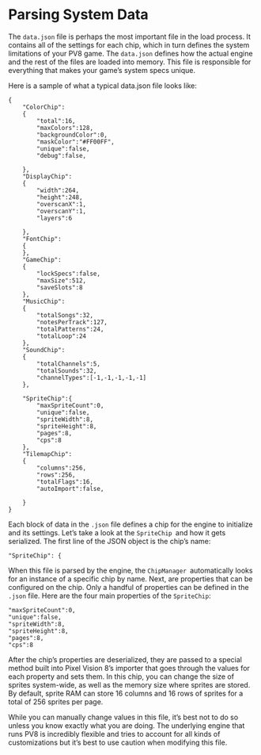 # Parsing System Data

The `data.json` file is perhaps the most important file in the load process. It contains all of the settings for each chip, which in turn defines the system limitations of your PV8 game. The `data.json` defines how the actual engine and the rest of the files are loaded into memory. This file is responsible for everything that makes your game’s system specs unique. 

Here is a sample of what a typical data.json file looks like:

    {
        "ColorChip":
        {
            "total":16,
            "maxColors":128,
            "backgroundColor":0,
            "maskColor":"#FF00FF",
            "unique":false,
            "debug":false,
            
        },
        "DisplayChip":
        {
            "width":264,
            "height":248,
            "overscanX":1,
            "overscanY":1,
            "layers":6
            
        },
        "FontChip":
        {
        },
        "GameChip":
        {
            "lockSpecs":false,
            "maxSize":512,
            "saveSlots":8
        },
        "MusicChip":
        {
            "totalSongs":32,
            "notesPerTrack":127,
            "totalPatterns":24,
            "totalLoop":24
        },
        "SoundChip":
        {
            "totalChannels":5,
            "totalSounds":32,
            "channelTypes":[-1,-1,-1,-1,-1]
        },
        
        "SpriteChip":{
            "maxSpriteCount":0,
            "unique":false,
            "spriteWidth":8,
            "spriteHeight":8,
            "pages":8,
            "cps":8
        },
        "TilemapChip":
        {
            "columns":256,
            "rows":256,
            "totalFlags":16,
            "autoImport":false,
            
        }
    }

Each block of data in the `.json` file defines a chip for the engine to initialize and its settings. Let’s take a look at the `SpriteChip `and how it gets serialized. The first line of the JSON object is the chip’s name: 

    "SpriteChip": {

When this file is parsed by the engine, the `ChipManager `automatically looks for an instance of a specific chip by name. Next, are properties that can be configured on the chip. Only a handful of properties can be defined in the `.json` file. Here are the four main properties of the `SpriteChip`:  

    "maxSpriteCount":0,
    "unique":false,
    "spriteWidth":8,
    "spriteHeight":8,
    "pages":8,
    "cps":8

After the chip’s properties are deserialized, they are passed to a special method built into Pixel Vision 8’s importer that goes through the values for each property and sets them. In this chip, you can change the size of sprites system-wide, as well as the memory size where sprites are stored. By default, sprite RAM can store 16 columns and 16 rows of sprites for a total of 256 sprites per page.

While you can manually change values in this file, it’s best not to do so unless you know exactly what you are doing. The underlying engine that runs PV8 is incredibly flexible and tries to account for all kinds of customizations but it’s best to use caution when modifying this file.
